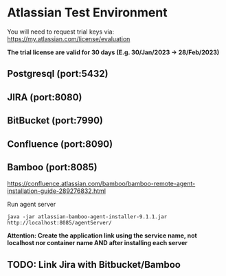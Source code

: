 # Atlassian Test Environment

You will need to request trial keys via: https://my.atlassian.com/license/evaluation

**The trial license are valid for 30 days (E.g. 30/Jan/2023 -> 28/Feb/2023)**

## Postgresql (port:5432)

## JIRA (port:8080)

## BitBucket (port:7990)

## Confluence (port:8090)

## Bamboo (port:8085)

https://confluence.atlassian.com/bamboo/bamboo-remote-agent-installation-guide-289276832.html

Run agent server

```shell
java -jar atlassian-bamboo-agent-installer-9.1.1.jar http://localhost:8085/agentServer/
```

**Attention: Create the application link using the service name, not localhost nor container name AND after installing each server**

## TODO: Link Jira with Bitbucket/Bamboo